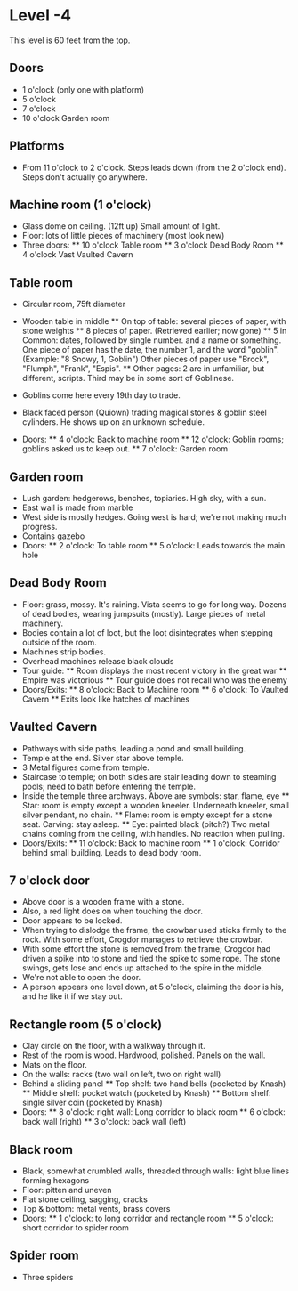 # Level -4

This level is 60 feet from the top.

## Doors

*  1 o'clock  (only one with platform)
*  5 o'clock 
*  7 o'clock
* 10 o'clock  Garden room


## Platforms

* From 11 o'clock to 2 o'clock. Steps leads down (from the 2 o'clock end).
  Steps don't actually go anywhere.



## Machine room (1 o'clock)

* Glass dome on ceiling. (12ft up) Small amount of light.
* Floor: lots of little pieces of machinery (most look new)
* Three doors:
** 10 o'clock  Table room
**  3 o'clock  Dead Body Room
**  4 o'clock  Vast Vaulted Cavern


## Table room

* Circular room, 75ft diameter
* Wooden table in middle
** On top of table: several pieces of paper, with stone weights
** 8 pieces of paper. (Retrieved earlier; now gone)
** 5 in Common: dates, followed by single number.
   and a name or something. One piece of paper has the date, the number 1,
   and the word "goblin". (Example: "8 Snowy, 1, Goblin")
   Other pieces of paper use "Brock", "Flumph", "Frank", "Espis".
** Other pages: 2 are in unfamiliar, but different, scripts. Third may
   be in some sort of Goblinese.

* Goblins come here every 19th day to trade.
* Black faced person (Quiown) trading magical stones & goblin steel
  cylinders. He shows up on an unknown schedule.

* Doors:
** 4 o'clock: Back to machine room
** 12 o'clock: Goblin rooms; goblins asked us to keep out.
** 7 o'clock: Garden room

## Garden room

* Lush garden: hedgerows, benches, topiaries. High sky, with a sun.
* East wall is made from marble
* West side is mostly hedges. Going west is hard; we're not making much
  progress.
* Contains gazebo
* Doors:
** 2 o'clock: To table room
** 5 o'clock: Leads towards the main hole


## Dead Body Room

* Floor: grass, mossy. It's raining. Vista seems to go for long way.
  Dozens of dead bodies, wearing jumpsuits (mostly).
  Large pieces of metal machinery.
* Bodies contain a lot of loot, but the loot disintegrates when stepping
  outside of the room.
* Machines strip bodies.
* Overhead machines release black clouds
* Tour guide:
** Room displays the most recent victory in the great war
** Empire was victorious
** Tour guide does not recall who was the enemy
* Doors/Exits:
** 8 o'clock: Back to Machine room
** 6 o'clock: To Vaulted Cavern
** Exits look like hatches of machines

## Vaulted Cavern
* Pathways with side paths, leading a pond and small building.
* Temple at the end. Silver star above temple.
* 3 Metal figures come from temple.
* Staircase to temple; on both sides are stair leading down to steaming pools;
  need to bath before entering the temple.
* Inside the temple three archways. Above are symbols: star, flame, eye
** Star: room is empty except a wooden kneeler. Underneath kneeler, small
   silver pendant, no chain.
** Flame: room is empty except for a stone seat. Carving: stay asleep.
** Eye: painted black (pitch?) Two metal chains coming from the ceiling,
   with handles. No reaction when pulling.
* Doors/Exits:
** 11 o'clock: Back to machine room
** 1 o'clock: Corridor behind small building. Leads to dead body room.



## 7 o'clock door

* Above door is a wooden frame with a stone.
* Also, a red light does on when touching the door.
* Door appears to be locked.
* When trying to dislodge the frame, the crowbar used sticks firmly
  to the rock. With some effort, Crogdor manages to retrieve the
  crowbar.
* With some effort the stone is removed from the frame; Crogdor had
  driven a spike into to stone and tied the spike to some rope.
  The stone swings, gets lose and ends up attached to the spire
  in the middle.
* We're not able to open the door.
* A person appears one level down, at 5 o'clock, claiming the door
  is his, and he like it if we stay out.  


## Rectangle room (5 o'clock)

* Clay circle on the floor, with a walkway through it.
* Rest of the room is wood. Hardwood, polished. Panels on the wall.
* Mats on the floor.
* On the walls: racks (two wall on left, two on right wall)
* Behind a sliding panel
** Top shelf: two hand bells (pocketed by Knash)
** Middle shelf: pocket watch (pocketed by Knash)
** Bottom shelf: single silver coin (pocketed by Knash)
* Doors:
** 8 o'clock: right wall: Long corridor to black room
** 6 o'clock: back wall (right)
** 3 o'clock: back wall (left)

## Black room

* Black, somewhat crumbled walls, threaded through walls:
  light blue lines forming hexagons
* Floor: pitten and uneven
* Flat stone ceiling, sagging, cracks
* Top & bottom: metal vents, brass covers
* Doors:
** 1 o'clock: to long corridor and rectangle room
** 5 o'clock: short corridor to spider room

## Spider room

* Three spiders
